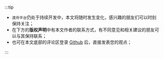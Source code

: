 :::tip

- `渡舟平台`仍处于持续开发中，本文将随时发生变化，感兴趣的朋友们可以时刻保持关注；
- 在下方的**版权声明**中有本文作者的联系方式，有不同意见和相关建议的朋友可以与其保持联系；
- 也可在本文底部的评论区登录 [Github](https://github.com/) 后，直接发表您的观点；

:::